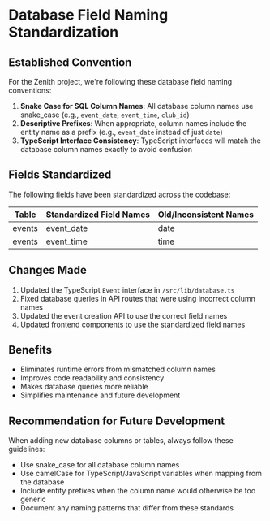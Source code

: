 # Database Field Naming Standardization

## Established Convention

For the Zenith project, we're following these database field naming conventions:

1. **Snake Case for SQL Column Names**: All database column names use snake_case (e.g., `event_date`, `event_time`, `club_id`)
2. **Descriptive Prefixes**: When appropriate, column names include the entity name as a prefix (e.g., `event_date` instead of just `date`)
3. **TypeScript Interface Consistency**: TypeScript interfaces will match the database column names exactly to avoid confusion

## Fields Standardized

The following fields have been standardized across the codebase:

| Table   | Standardized Field Names | Old/Inconsistent Names |
|---------|-------------------------|------------------------|
| events  | event_date              | date                   |
| events  | event_time              | time                   |

## Changes Made

1. Updated the TypeScript `Event` interface in `/src/lib/database.ts`
2. Fixed database queries in API routes that were using incorrect column names
3. Updated the event creation API to use the correct field names
4. Updated frontend components to use the standardized field names

## Benefits

- Eliminates runtime errors from mismatched column names
- Improves code readability and consistency
- Makes database queries more reliable
- Simplifies maintenance and future development

## Recommendation for Future Development

When adding new database columns or tables, always follow these guidelines:
- Use snake_case for all database column names
- Use camelCase for TypeScript/JavaScript variables when mapping from the database
- Include entity prefixes when the column name would otherwise be too generic
- Document any naming patterns that differ from these standards

